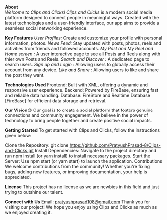 **About**  
_Welcome to Clips and Clicks!_
_Clips and Clicks_ is a modern social media platform designed to connect people in meaningful ways. Created with the latest technologies and a user-friendly interface, our app aims to provide a seamless social networking experience.

**Key Features**
*User Profiles:* Create and customize your profile with personal information, photos.
*News Feed:* Stay updated with posts, photos, reels and activities from friends and followed accounts.
*My Post and My Reel and Home screen :* A user interactive page to see all Posts and Reels along with thier own Posts and Reels.
*Search and Discover :* A dedicated page to search users.
*Sign up and Login :* Allowing users to globally access their account from any device.
*Like and Share :* Allowing users to like and share the post they want.

**Technologies Used**
Frontend: Built with XML, offering a dynamic and responsive user experience.
Backend: Powered by FireBase, ensuring fast and reliable data handling.
Database: FireStore and Realtime Database [FireBase] for efficient data storage and retrieval.

**Our Vision**😊
Our goal is to create a social platform that fosters genuine connections and community engagement. We believe in the power of technology to bring people together and create positive social impacts.

**Getting Started**
To get started with Clips and Clicks, follow the instructions given below:

Clone the Repository: git clone https://github.com/PratyushPrasad-8/Clips-and-Clicks.git
Install Dependencies: Navigate to the project directory and run npm install (or yarn install) to install necessary packages.
Start the Server: Use npm start (or yarn start) to launch the application.
Contributions
We welcome contributions from the community! Whether you're fixing bugs, adding new features, or improving documentation, your help is appreciated.

**License**
This project has no license as we are newbies in this field and just trying to outshine our talent.

**Connect with Us**
Email: pratyushprasad108@gmail.com
Thank you for visiting our project! We hope you enjoy using Clips and Clicks as much as we enjoyed creating it.
